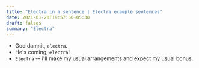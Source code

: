 ```yaml
---
title: "Electra in a sentence | Electra example sentences"
date: 2021-01-20T19:57:50+05:30
draft: falses
summary: "Electra"
---
```

- God damnit, `electra`.
- He's coming, `electra`!
- `Electra` -- i'll make my usual arrangements and expect my usual bonus.
                 
